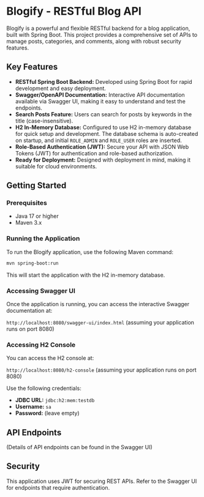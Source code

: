 # Blogify - RESTful Blog API

Blogify is a powerful and flexible RESTful backend for a blog application, built with Spring Boot. This project provides a comprehensive set of APIs to manage posts, categories, and comments, along with robust security features.

## Key Features

-   **RESTful Spring Boot Backend:** Developed using Spring Boot for rapid development and easy deployment.
-   **Swagger/OpenAPI Documentation:** Interactive API documentation available via Swagger UI, making it easy to understand and test the endpoints.
-   **Search Posts Feature:** Users can search for posts by keywords in the title (case-insensitive).
-   **H2 In-Memory Database:** Configured to use H2 in-memory database for quick setup and development. The database schema is auto-created on startup, and initial `ROLE_ADMIN` and `ROLE_USER` roles are inserted.
-   **Role-Based Authentication (JWT):** Secure your API with JSON Web Tokens (JWT) for authentication and role-based authorization.
-   **Ready for Deployment:** Designed with deployment in mind, making it suitable for cloud environments.

## Getting Started

### Prerequisites

-   Java 17 or higher
-   Maven 3.x

### Running the Application

To run the Blogify application, use the following Maven command:

```bash
mvn spring-boot:run
```

This will start the application with the H2 in-memory database.

### Accessing Swagger UI

Once the application is running, you can access the interactive Swagger documentation at:

`http://localhost:8080/swagger-ui/index.html` (assuming your application runs on port 8080)

### Accessing H2 Console

You can access the H2 console at:

`http://localhost:8080/h2-console` (assuming your application runs on port 8080)

Use the following credentials:
-   **JDBC URL:** `jdbc:h2:mem:testdb`
-   **Username:** `sa`
-   **Password:** (leave empty)

## API Endpoints

(Details of API endpoints can be found in the Swagger UI)

## Security

This application uses JWT for securing REST APIs. Refer to the Swagger UI for endpoints that require authentication.
